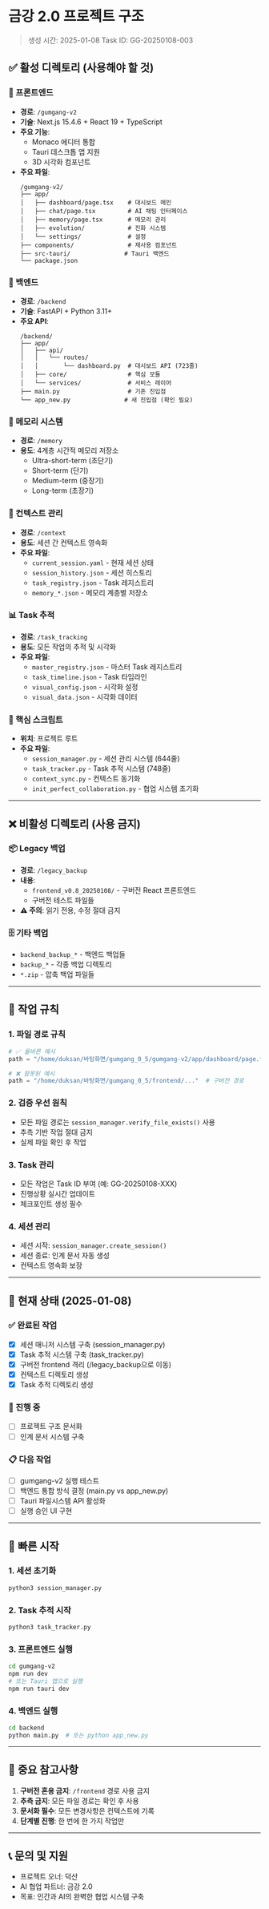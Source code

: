 # 금강 2.0 프로젝트 구조
> 생성 시간: 2025-01-08
> Task ID: GG-20250108-003

## ✅ 활성 디렉토리 (사용해야 할 것)

### 🎨 프론트엔드
- **경로**: `/gumgang-v2`
- **기술**: Next.js 15.4.6 + React 19 + TypeScript
- **주요 기능**:
  - Monaco 에디터 통합
  - Tauri 데스크톱 앱 지원
  - 3D 시각화 컴포넌트
- **주요 파일**:
  ```
  /gumgang-v2/
  ├── app/
  │   ├── dashboard/page.tsx    # 대시보드 메인
  │   ├── chat/page.tsx         # AI 채팅 인터페이스
  │   ├── memory/page.tsx       # 메모리 관리
  │   ├── evolution/            # 진화 시스템
  │   └── settings/             # 설정
  ├── components/               # 재사용 컴포넌트
  ├── src-tauri/               # Tauri 백엔드
  └── package.json
  ```

### 🔧 백엔드
- **경로**: `/backend`
- **기술**: FastAPI + Python 3.11+
- **주요 API**:
  ```
  /backend/
  ├── app/
  │   ├── api/
  │   │   └── routes/
  │   │       └── dashboard.py  # 대시보드 API (723줄)
  │   ├── core/                 # 핵심 모듈
  │   └── services/             # 서비스 레이어
  ├── main.py                   # 기존 진입점
  └── app_new.py               # 새 진입점 (확인 필요)
  ```

### 🧠 메모리 시스템
- **경로**: `/memory`
- **용도**: 4계층 시간적 메모리 저장소
  - Ultra-short-term (초단기)
  - Short-term (단기)
  - Medium-term (중장기)
  - Long-term (초장기)

### 📝 컨텍스트 관리
- **경로**: `/context`
- **용도**: 세션 간 컨텍스트 영속화
- **주요 파일**:
  - `current_session.yaml` - 현재 세션 상태
  - `session_history.json` - 세션 히스토리
  - `task_registry.json` - Task 레지스트리
  - `memory_*.json` - 메모리 계층별 저장소

### 📊 Task 추적
- **경로**: `/task_tracking`
- **용도**: 모든 작업의 추적 및 시각화
- **주요 파일**:
  - `master_registry.json` - 마스터 Task 레지스트리
  - `task_timeline.json` - Task 타임라인
  - `visual_config.json` - 시각화 설정
  - `visual_data.json` - 시각화 데이터

### 🔨 핵심 스크립트
- **위치**: 프로젝트 루트
- **주요 파일**:
  - `session_manager.py` - 세션 관리 시스템 (644줄)
  - `task_tracker.py` - Task 추적 시스템 (748줄)
  - `context_sync.py` - 컨텍스트 동기화
  - `init_perfect_collaboration.py` - 협업 시스템 초기화

---

## ❌ 비활성 디렉토리 (사용 금지)

### 📦 Legacy 백업
- **경로**: `/legacy_backup`
- **내용**:
  - `frontend_v0.8_20250108/` - 구버전 React 프론트엔드
  - 구버전 테스트 파일들
- **⚠️ 주의**: 읽기 전용, 수정 절대 금지

### 🗄️ 기타 백업
- `backend_backup_*` - 백엔드 백업들
- `backup_*` - 각종 백업 디렉토리
- `*.zip` - 압축 백업 파일들

---

## 📝 작업 규칙

### 1. 파일 경로 규칙
```python
# ✅ 올바른 예시
path = "/home/duksan/바탕화면/gumgang_0_5/gumgang-v2/app/dashboard/page.tsx"

# ❌ 잘못된 예시
path = "/home/duksan/바탕화면/gumgang_0_5/frontend/..."  # 구버전 경로
```

### 2. 검증 우선 원칙
- 모든 파일 경로는 `session_manager.verify_file_exists()` 사용
- 추측 기반 작업 절대 금지
- 실제 파일 확인 후 작업

### 3. Task 관리
- 모든 작업은 Task ID 부여 (예: GG-20250108-XXX)
- 진행상황 실시간 업데이트
- 체크포인트 생성 필수

### 4. 세션 관리
- 세션 시작: `session_manager.create_session()`
- 세션 종료: 인계 문서 자동 생성
- 컨텍스트 영속화 보장

---

## 🔄 현재 상태 (2025-01-08)

### ✅ 완료된 작업
- [x] 세션 매니저 시스템 구축 (session_manager.py)
- [x] Task 추적 시스템 구축 (task_tracker.py)
- [x] 구버전 frontend 격리 (/legacy_backup으로 이동)
- [x] 컨텍스트 디렉토리 생성
- [x] Task 추적 디렉토리 생성

### 🔄 진행 중
- [ ] 프로젝트 구조 문서화
- [ ] 인계 문서 시스템 구축

### 📋 다음 작업
- [ ] gumgang-v2 실행 테스트
- [ ] 백엔드 통합 방식 결정 (main.py vs app_new.py)
- [ ] Tauri 파일시스템 API 활성화
- [ ] 실행 승인 UI 구현

---

## 🚀 빠른 시작

### 1. 세션 초기화
```bash
python3 session_manager.py
```

### 2. Task 추적 시작
```bash
python3 task_tracker.py
```

### 3. 프론트엔드 실행
```bash
cd gumgang-v2
npm run dev
# 또는 Tauri 앱으로 실행
npm run tauri dev
```

### 4. 백엔드 실행
```bash
cd backend
python main.py  # 또는 python app_new.py
```

---

## 📌 중요 참고사항

1. **구버전 혼용 금지**: `/frontend` 경로 사용 금지
2. **추측 금지**: 모든 파일 경로는 확인 후 사용
3. **문서화 필수**: 모든 변경사항은 컨텍스트에 기록
4. **단계별 진행**: 한 번에 한 가지 작업만

---

## 📞 문의 및 지원

- 프로젝트 오너: 덕산
- AI 협업 파트너: 금강 2.0
- 목표: 인간과 AI의 완벽한 협업 시스템 구축